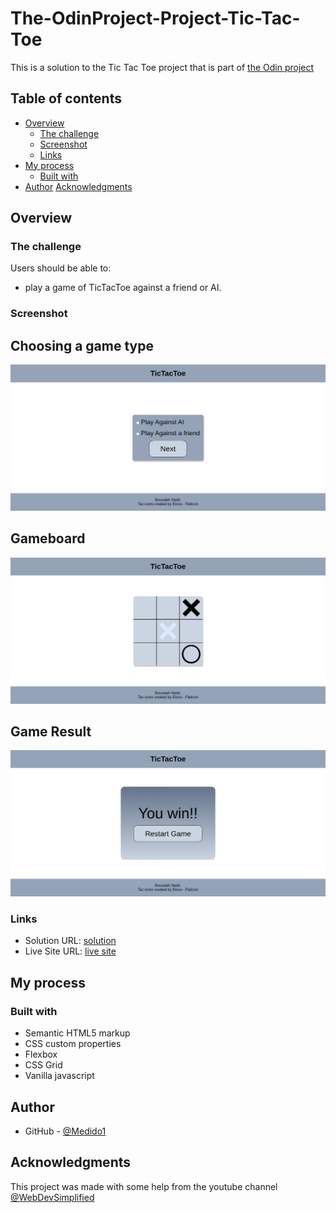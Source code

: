 # The-OdinProject-Project-Tic-Tac-Toe

This is a solution to the Tic Tac Toe project that is part of <a href="https://www.theodinproject.com/lessons/node-path-javascript-tic-tac-toe" target="_blank">the Odin project</a>

## Table of contents

- [Overview](#overview)
  - [The challenge](#the-challenge)
  - [Screenshot](#screenshot)
  - [Links](#links)
- [My process](#my-process)
  - [Built with](#built-with)
- [Author](#author)
[Acknowledgments](#acknowledgments)

## Overview

### The challenge

Users should be able to:

- play a game of TicTacToe against a friend or AI.

### Screenshot

  ## Choosing a game type
  ![](./img/gametype.png)

  ## Gameboard
  ![](./img/gameboard.png)

  ## Game Result
  ![](./img/gameresult.png)

  ### Links

- Solution URL: [solution](https://github.com/Medido1/The-OdinProject-Project-Tic-Tac-Toe)
- Live Site URL: [live site](https://medido1.github.io/The-OdinProject-Project-Tic-Tac-Toe/)

## My process

### Built with

- Semantic HTML5 markup
- CSS custom properties
- Flexbox
- CSS Grid
- Vanilla javascript

## Author
- GitHub - [@Medido1](https://github.com/Medido1)

## Acknowledgments

  This project was made with some help from the youtube channel [@WebDevSimplified](https://www.youtube.com/@WebDevSimplified)